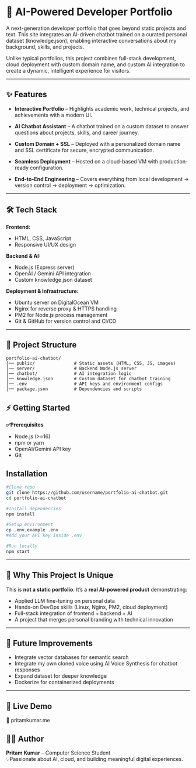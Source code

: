 # 🚀 AI-Powered Developer Portfolio

A next-generation developer portfolio that goes beyond static projects and text.
This site integrates an AI-driven chatbot trained on a curated personal dataset (knowledge.json), enabling interactive conversations about my background, skills, and projects.

Unlike typical portfolios, this project combines full-stack development, cloud deployment with custom domain name, and custom AI integration to create a dynamic, intelligent experience for visitors.

---

## ✨ Features

- **Interactive Portfolio** – Highlights academic work, technical projects, and achievements with a modern UI.

- **AI Chatbot Assistant** – A chatbot trained on a custom dataset to answer questions about projects, skills, and career journey.

- **Custom Domain + SSL** – Deployed with a personalized domain name and SSL certificate for secure, encrypted communication.

- **Seamless Deployment** – Hosted on a cloud-based VM with production-ready configuration.

- **End-to-End Engineering** – Covers everything from local development → version control → deployment → optimization.

---

## 🛠️ Tech Stack

**Frontend:**
- HTML, CSS, JavaScript
- Responsive UI/UX design

**Backend & AI:**

- Node.js (Express server)
- OpenAI / Gemini API integration
- Custom knowledge.json dataset

**Deployment & Infrastructure:**

- Ubuntu server on DigitalOcean VM
- Nginx for reverse proxy & HTTPS handling
- PM2 for Node.js process management
- Git & GitHub for version control and CI/CD

---

## 📂 Project Structure
```
portfolio-ai-chatbot/
│── public/               # Static assets (HTML, CSS, JS, images)
│── server/               # Backend Node.js server
│── chatbot/              # AI integration logic
│── knowledge.json        # Custom dataset for chatbot training
│── .env                  # API keys and environment configs
│── package.json          # Dependencies and scripts
```
## ⚡ Getting Started
**✅Prerequisites**

- Node.js (>=16)
- npm or yarn
- OpenAI/Gemini API key
- Git

## Installation
```bash  
#Clone repo
git clone https://github.com/username/portfolio-ai-chatbot.git  
cd portfolio-ai-chatbot  

#Install dependencies
npm install  

#Setup environment
cp .env.example .env  
#Add your API key inside .env  

#Run locally
npm start
```
---

## 🎯 Why This Project Is Unique

This is **not a static portfolio**.
It’s a **real AI-powered product** demonstrating:

- Applied LLM fine-tuning on personal data
- Hands-on DevOps skills (Linux, Nginx, PM2, cloud deployment)
- Full-stack integration of frontend + backend + AI
- A project that merges personal branding with technical innovation

---

## 📌 Future Improvements

- Integrate vector databases for semantic search
- Integrate my own cloned voice using AI Voice Synthesis for chatbot responses
- Expand dataset for deeper knowledge
- Dockerize for containerized deployments

---

## 📸 Live Demo
🔗 pritamkumar.me


## 👨‍💻 Author

**Pritam Kumar** – Computer Science Student  
💡Passionate about AI, cloud, and building meaningful digital experiences.